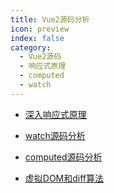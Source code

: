 ```yaml
---
title: Vue2源码分析
icon: preview
index: false
category:
  - Vue2源码
  - 响应式原理
  - computed
  - watch
---
```



- [深入响应式原理](./1-深入响应式原理.html)

- [watch源码分析](./2-watch源码分析.html)
  
- [computed源码分析](./3-computed源码分析.html)

- [虚拟DOM和diff算法](./4-虚拟DOM和diff算法.html)